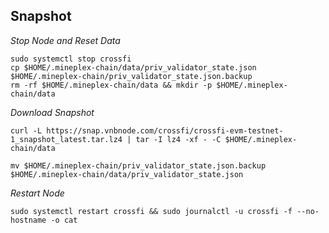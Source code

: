 ## Snapshot
_Stop Node and Reset Data_
```
sudo systemctl stop crossfi
cp $HOME/.mineplex-chain/data/priv_validator_state.json $HOME/.mineplex-chain/priv_validator_state.json.backup
rm -rf $HOME/.mineplex-chain/data && mkdir -p $HOME/.mineplex-chain/data
```
_Download Snapshot_
```
curl -L https://snap.vnbnode.com/crossfi/crossfi-evm-testnet-1_snapshot_latest.tar.lz4 | tar -I lz4 -xf - -C $HOME/.mineplex-chain/data
```
```
mv $HOME/.mineplex-chain/priv_validator_state.json.backup $HOME/.mineplex-chain/data/priv_validator_state.json
```
_Restart Node_
```
sudo systemctl restart crossfi && sudo journalctl -u crossfi -f --no-hostname -o cat
```
